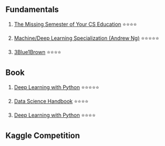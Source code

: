 ## Fundamentals
 
1. [The Missing Semester of Your CS Education](https://missing.csail.mit.edu/2020/) ⭐️⭐️⭐️⭐️

2. [Machine/Deep Learning Specialization (Andrew Ng)](https://www.youtube.com/@Deeplearningai/playlists) ⭐️⭐️⭐️⭐️⭐️
 
3. [3Blue1Brown](https://www.youtube.com/@3blue1brown/playlists) ⭐️⭐️⭐️⭐️



## Book
1. [Deep Learning with Python](https://github.com/fchollet/deep-learning-with-python-notebooks) ⭐️⭐️⭐️⭐️⭐️

2. [Data Science Handbook](https://github.com/creatorcao/PythonDataScienceHandbook) ⭐️⭐️⭐️⭐️

3. [Deep Learning with Python](https://www.manning.com/books/deep-learning-with-pytorch) ⭐️⭐️⭐️⭐️


## Kaggle Competition
